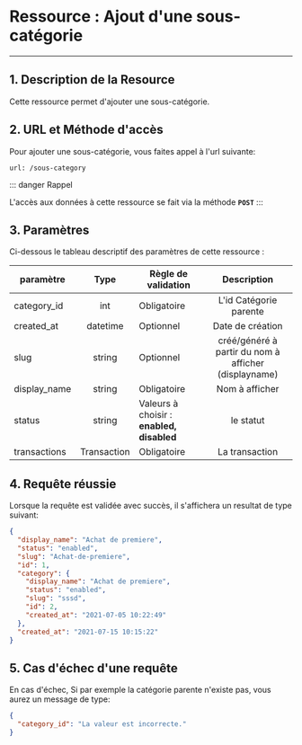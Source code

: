# Ressource : Ajout d'une sous-catégorie

---

## 1. Description de la Resource

Cette ressource permet d'ajouter une sous-catégorie.

## 2. URL et Méthode d'accès

Pour ajouter une sous-catégorie, vous faites appel à l'url suivante:

```
url: /sous-category
```

::: danger Rappel

L'accès aux données à cette ressource se fait via la méthode **`POST`**
:::

## 3. Paramètres

Ci-dessous le tableau descriptif des paramètres de cette ressource :

| paramètre    |    Type     | Règle de validation                       |                     Description                      |
| ------------ | :---------: | ----------------------------------------- | :--------------------------------------------------: |
| category_id  |     int     | Obligatoire                               |                L'id Catégorie parente                |
| created_at   |  datetime   | Optionnel                                 |                   Date de création                   |
| slug         |   string    | Optionnel                                 | créé/généré à partir du nom à afficher (displayname) |
| display_name |   string    | Obligatoire                               |                    Nom à afficher                    |
| status       |   string    | Valeurs à choisir : **enabled, disabled** |                      le statut                       |
| transactions | Transaction | Obligatoire                               |                    La transaction                    |

## 4. Requête réussie

Lorsque la requête est validée avec succès, il s'affichera un resultat de type suivant:

```json
{
  "display_name": "Achat de premiere",
  "status": "enabled",
  "slug": "Achat-de-premiere",
  "id": 1,
  "category": {
    "display_name": "Achat de premiere",
    "status": "enabled",
    "slug": "sssd",
    "id": 2,
    "created_at": "2021-07-05 10:22:49"
  },
  "created_at": "2021-07-15 10:15:22"
}
```

## 5. Cas d'échec d'une requête

En cas d'échec, Si par exemple la catégorie parente n'existe pas, vous aurez un message de type:

```json
{
  "category_id": "La valeur est incorrecte."
}
```
